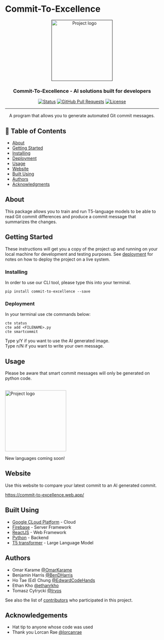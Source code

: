 # Commit-To-Excellence

<p align="center">
  <a href="" rel="noopener">
 <img width=200px height=200px src="https://raw.githubusercontent.com/OmarKarame/commit-to-excellence-frontend/master/src/styles/images/cte-logo-white.png" alt="Project logo"></a>
</p>

<h3 align="center">Commit-To-Excellence - AI solutions built for developers</h3>

<div align="center">

[![Status](https://img.shields.io/badge/status-active-success.svg)]()
[![GitHub Pull Requests](https://img.shields.io/github/issues-pr/kylelobo/The-Documentation-Compendium.svg)](https://github.com/kylelobo/The-Documentation-Compendium/pulls)
[![License](https://img.shields.io/badge/license-MIT-blue.svg)](/LICENSE)

</div>

---

<p align="center"> A program that allows you to generate automated Git commit messages.
    <br>
</p>

## 📝 Table of Contents

- [About](#about)
- [Getting Started](#getting_started)
- [Installing](#installing)
- [Deployment](#deployment)
- [Usage](#usage)
- [Website](#-website)
- [Built Using](#built_using)
- [Authors](#authors)
- [Acknowledgments](#acknowledgement)

## About <a name = "about"></a>

This package allows you to train and run T5-language models to be able to read Git commit differences and produce a commit message that summarizes the changes.



## Getting Started <a name = "getting_started"></a>

These instructions will get you a copy of the project up and running on your local machine for development and testing purposes. See [deployment](#deployment) for notes on how to deploy the project on a live system.

### Installing <a name = "installing"></a>


In order to use our CLI tool, please type this into your terminal.

```
pip install commit-to-excellence --save
```



### Deployment

In your terminal use cte commands below:

```
cte status
cte add <FILENAME>.py
cte smartcommit
```

Type y/Y if you want to use the AI generated image.
<br>
Type n/N if you want to write your own message.

##  Usage <a name="usage"></a>

Please be aware that smart commit messages will only be generated on python code.

<br>

<img width=200px height=200px src="https://imgs.search.brave.com/M-FiGkB1jPVADW6xtp-i7TJcdhipqz463z8s2cuR3WY/rs:fit:860:0:0/g:ce/aHR0cHM6Ly9hc3Nl/dHMuc3RpY2twbmcu/Y29tL2ltYWdlcy81/ODQ4MTUyZmNlZjEw/MTRjMGI1ZTQ5Njcu/cG5n" alt="Project logo">

<br>

New languages coming soon!

##  Website <a name = "website"></a>

Use this website to compare your latest commit to an AI generated commit.

https://commit-to-excellence.web.app/

##  Built Using <a name = "built_using"></a>

- [Google CLoud Platform](https://cloud.google.com/?hl=en) - Cloud
- [Firebase](https://firebase.google.com/) - Server Framework
- [ReactJS](https://legacy.reactjs.org/) - Web Framework
- [Python](https://www.python.org/) - Backend
- [T5 transformer](https://huggingface.co/docs/transformers/model_doc/t5) - Large Language Model

##  Authors <a name = "authors"></a>

- Omar Karame [@OmarKarame](https://github.com/OmarKarame)
- Benjamin Harris [@BenDHarris](https://github.com/BenDHarris)
- Ho Tae (Ed) Chung [@EdwardCodeHands](https://github.com/EdwardCodeHands)
- Ethan Kho [@ethanrkho](https://github.com/ethanrkho)
- Tomasz Cytrycki [@Irvos](https://github.com/Irvos)

See also the list of [contributors](https://github.com/OmarKarame/Commit-To-Excellence-Backend/graphs/contributors) who participated in this project.

##  Acknowledgements <a name = "acknowledgement"></a>

- Hat tip to anyone whose code was used
- Thank you Lorcan Rae [@lorcanrae](https://github.com/lorcanrae)
